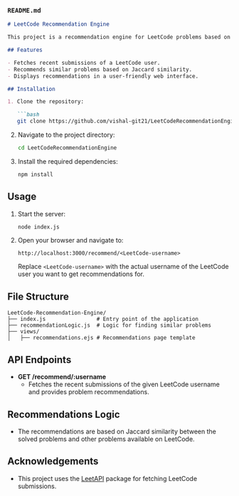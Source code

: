 ### `README.md`
```markdown
# LeetCode Recommendation Engine

This project is a recommendation engine for LeetCode problems based on a user's recent submissions. It suggests similar problems for the user to solve next, aiming to improve their skills in specific areas.

## Features

- Fetches recent submissions of a LeetCode user.
- Recommends similar problems based on Jaccard similarity.
- Displays recommendations in a user-friendly web interface.

## Installation

1. Clone the repository:

   ```bash
   git clone https://github.com/vishal-git21/LeetCodeRecommendationEngine.git
   ```

2. Navigate to the project directory:

   ```bash
   cd LeetCodeRecommendationEngine
   ```

3. Install the required dependencies:

   ```bash
   npm install
   ```

## Usage

1. Start the server:

   ```bash
   node index.js
   ```

2. Open your browser and navigate to:

   ```
   http://localhost:3000/recommend/<LeetCode-username>
   ```

   Replace `<LeetCode-username>` with the actual username of the LeetCode user you want to get recommendations for.

## File Structure

```
LeetCode-Recommendation-Engine/
├── index.js                # Entry point of the application
├── recommendationLogic.js  # Logic for finding similar problems
├── views/
│   ├── recommendations.ejs # Recommendations page template
```

## API Endpoints

- **GET /recommend/:username**
  - Fetches the recent submissions of the given LeetCode username and provides problem recommendations.

## Recommendations Logic

- The recommendations are based on Jaccard similarity between the solved problems and other problems available on LeetCode.

## Acknowledgements

- This project uses the [LeetAPI](https://www.npmjs.com/package/leetapi) package for fetching LeetCode submissions.
